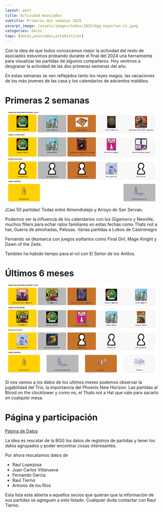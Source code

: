 ```yaml
---
layout: post
title: Actividad Asociados
subtitle: Primeras dos semanas 2025
excerpt_image: /assets/images/todas/2025/bgg-esporton-v1.jpeg
categories: datos
tags: [datos,asociados,estadisticas]
---
```


Con la idea de que todos conozcamos mejor la actividad del resto de asociados estuvimos probando durante el final del 2024 una herramienta para visualizar las partidas de algunos compañeros. Hoy venimos a desgranar la actividad de las dos primeras semanas del año.

En estas semanas se ven reflejados tanto los reyes magos, las vacaciones de los más jovenes de las casa y los calendarios de advientos malditos.

# Primeras 2 semanas

![actividad primeras 2 semanas](/assets/images/todas/2025/20250115_esportonstats_primeras_dos_semanas.png)

¡Casi 50 partidas! Todas entre Almendralejo y Arroyo de San Servan.

Podemos ver la influencia de los calendarios con los Gigamons y Neoville, muchos fillers para echar ratos familiares en estas fechas como Thats not a hat, Guerra de almohadas, Pelusas. Varias partidas a Lobos de Castronegro

Fernando se desmarca con juegos solitarios como Final Girl, Mage Knight y Dawn of the Zeds.

Tambien ha habido tiempo para el rol con El Señor de los Anillos.

# Últimos 6 meses

![actividad ultimos 6 meses](/assets/images/todas/2025/20250115_esportonstats_ultimos_seis_meses.png)

Si nos vamos a los datos de los ultimos meses podemos observar la jugabilidad del Trio, la importancia del Phoenix New Horizon. Las partidas al Blood on the clocktower y como no, el Thats not a Hat que vale para sacarlo en cualquier mesa.

# Página y participación

[Página de Datos](https://raultm.github.io/esportonstats/)

La idea es rescatar de la BGG los datos de registros de partidas y tener los datos agrupados y poder encontrar cosas interesantes.

Por ahora rescatamos datos de
- Raul Lopezosa
- Juan Carlos Villanueva
- Fernando Garcia
- Raul Tierno
- Antonio de los Ríos

Esta lista esta abierta a aquellos socios que quieran que la información de sus partidas se agreguen a este listado. Cualquier duda contactar con Raul Tierno.




